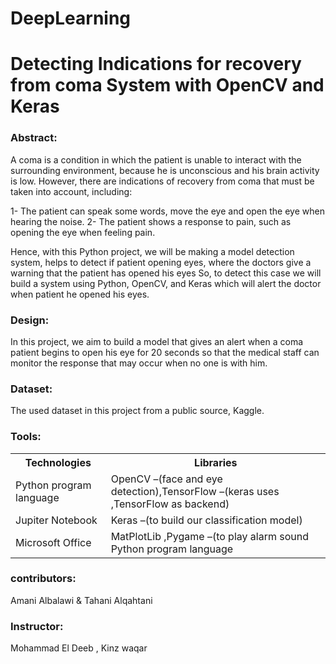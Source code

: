 # DeepLearning

# Detecting Indications for recovery from coma System with OpenCV and Keras

### Abstract:

A coma is a condition in which the patient is unable to interact with the surrounding environment, because he is unconscious and his brain activity is low. However, there are indications of recovery from coma that must be taken into account, including:

1- The patient can speak some words, move the eye and open the eye when hearing the noise.
2- The patient shows a response to pain, such as opening the eye when feeling pain.

Hence, with this Python project, we will be making a model detection system, helps to detect if patient opening eyes, where the doctors give a warning that the patient has opened his eyes So, to detect this case we will build a system using Python, OpenCV, and Keras which will alert the doctor when patient he opened his eyes.

### Design:

In this project, we aim to build a model that gives an alert when a coma patient begins to open his eye for 20 seconds so that the medical staff can monitor the response that may occur when no one is with him. 

### Dataset:

The used dataset in this project from a public source, Kaggle.

### Tools:
<table>
  <tr>
    <th>Technologies </th>
    <th>Libraries </th>
  </tr>
  <tr>
    <td>Python program language</td>	
    <td>OpenCV –(face and eye detection),TensorFlow –(keras uses ,TensorFlow as backend)</td>
  </tr>
  <tr>
    <td>Jupiter Notebook</td>
    <td>Keras –(to build our classification model)</td>
  </tr>
  <tr>
    <td>Microsoft Office</td>
    <td>MatPlotLib ,Pygame –(to play alarm sound Python program language</td>
  </tr>
</table>	



### contributors: 
                                     
Amani Albalawi & Tahani Alqahtani                    

### Instructor:

Mohammad El Deeb , Kinz waqar  
